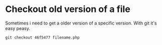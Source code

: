 # Checkout old version of a file

Sometimes i need to get a older version of a specific version. With git it's easy peasy. 

    git checkout 46f5477 filename.php